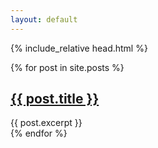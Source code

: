```yaml
---
layout: default
---
```


{% include_relative head.html %}

{% for post in site.posts %}
<div class="post-excerpt">
  <h2 class="post-title"><a href="{{ post.url | relative_url }}">{{ post.title }}</a></h2>
  {{ post.excerpt }}
</div>
{% endfor %}
